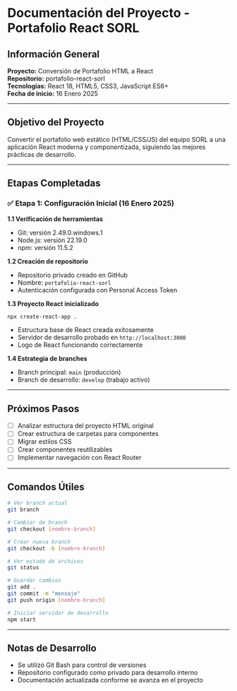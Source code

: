 # Documentación del Proyecto - Portafolio React SORL

## Información General

**Proyecto:** Conversión de Portafolio HTML a React  
**Repositorio:** portafolio-react-sorl  
**Tecnologías:** React 18, HTML5, CSS3, JavaScript ES6+  
**Fecha de inicio:** 16 Enero 2025

---

## Objetivo del Proyecto

Convertir el portafolio web estático (HTML/CSS/JS) del equipo SORL a una aplicación React moderna y componentizada, siguiendo las mejores prácticas de desarrollo.

---

## Etapas Completadas

### ✅ Etapa 1: Configuración Inicial (16 Enero 2025)

**1.1 Verificación de herramientas**
- Git: versión 2.49.0.windows.1
- Node.js: versión 22.19.0
- npm: versión 11.5.2

**1.2 Creación de repositorio**
- Repositorio privado creado en GitHub
- Nombre: `portafolio-react-sorl`
- Autenticación configurada con Personal Access Token

**1.3 Proyecto React inicializado**
```bash
npx create-react-app .
```
- Estructura base de React creada exitosamente
- Servidor de desarrollo probado en `http://localhost:3000`
- Logo de React funcionando correctamente

**1.4 Estrategia de branches**
- Branch principal: `main` (producción)
- Branch de desarrollo: `develop` (trabajo activo)

---

## Próximos Pasos

- [ ] Analizar estructura del proyecto HTML original
- [ ] Crear estructura de carpetas para componentes
- [ ] Migrar estilos CSS
- [ ] Crear componentes reutilizables
- [ ] Implementar navegación con React Router

---

## Comandos Útiles

```bash
# Ver branch actual
git branch

# Cambiar de branch
git checkout [nombre-branch]

# Crear nueva branch
git checkout -b [nombre-branch]

# Ver estado de archivos
git status

# Guardar cambios
git add .
git commit -m "mensaje"
git push origin [nombre-branch]

# Iniciar servidor de desarrollo
npm start
```

---

## Notas de Desarrollo

- Se utilizó Git Bash para control de versiones
- Repositorio configurado como privado para desarrollo interno
- Documentación actualizada conforme se avanza en el proyecto